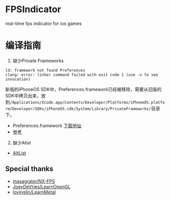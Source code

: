 # FPSIndicator

real-time fps indicator for ios games


# 编译指南

1. 缺少Private Frameworks
```shell
ld: framework not found Preferences
clang: error: linker command failed with exit code 1 (use -v to see invocation)
```
新版的iPhoneOS SDK中，Preferences.framework已经被移除，需要从旧版的SDK中拷贝出来，放到`/Applications/Xcode.app/Contents/Developer/Platforms/iPhoneOS.platform/Developer/SDKs/iPhoneOS.sdk/System/Library/PrivateFrameworks/`目录下。
- Preferences.framework [下载地址](https://github.com/theos/sdks)
- [参考](https://github.com/theos/theos/issues/285)

2. 缺少Alist
- [AltList](https://github.com/opa334/AltList)


## Special thanks
- [masagrator/NX-FPS](https://github.com/masagrator/NX-FPS)
- [JoeyDeVries/LearnOpenGL](https://github.com/JoeyDeVries/LearnOpenGL)
- [loyinglin/LearnMetal](https://github.com/loyinglin/LearnMetal)
